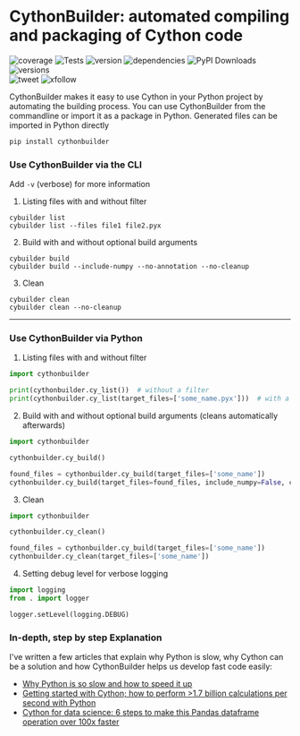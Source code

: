 # CythonBuilder: automated compiling and packaging of Cython code
![coverage](https://img.shields.io/codecov/c/github/mike-huls/cythonbuilder)
![Tests](https://github.com/mike-huls/cythonbuilder/actions/workflows/tests.yml/badge.svg)
![version](https://img.shields.io/pypi/v/cythonbuilder?color=%2334D058&label=pypi%20package)
![dependencies](https://img.shields.io/librariesio/release/pypi/cythonbuilder)
![PyPI Downloads](https://img.shields.io/pypi/dm/cythonbuilder.svg?label=PyPI%20downloads)
![versions](https://img.shields.io/pypi/pyversions/cythonbuilder.svg?color=%2334D058)
<br>
![tweet](https://img.shields.io/twitter/url?style=social&url=https%3A%2F%2Fgithub.com%2Fmike-huls%2Fcythonbuilder) ![xfollow](https://img.shields.io/twitter/follow/mike_huls?style=social) 


CythonBuilder makes it easy to use Cython in your Python project by automating the building process.
You can use CythonBuilder from the commandline or import it as a package in Python. 
Generated files can be imported in Python directly

```sh
pip install cythonbuilder
```


### Use CythonBuilder via the CLI
Add `-v` (verbose) for more information 
1. Listing files with and without filter
```commandline
cybuilder list
cybuilder list --files file1 file2.pyx
```

2. Build with and without optional build arguments 
```commandline
cybuilder build
cybuilder build --include-numpy --no-annotation --no-cleanup
```

3. Clean
```commandline
cybuilder clean 
cybuilder clean --no-cleanup
```

<hr>

### Use CythonBuilder via Python
1. Listing files with and without filter

```python
import cythonbuilder

print(cythonbuilder.cy_list())  # without a filter
print(cythonbuilder.cy_list(target_files=['some_name.pyx']))  # with a filter
```

2. Build with and without optional build arguments  (cleans automatically afterwards)

```python
import cythonbuilder

cythonbuilder.cy_build()

found_files = cythonbuilder.cy_build(target_files=['some_name'])
cythonbuilder.cy_build(target_files=found_files, include_numpy=False, create_annotations=False)
```

3. Clean

```python
import cythonbuilder

cythonbuilder.cy_clean()

found_files = cythonbuilder.cy_build(target_files=['some_name'])
cythonbuilder.cy_clean(target_files=['some_name'])
```

4. Setting debug level for verbose logging

```python
import logging
from . import logger

logger.setLevel(logging.DEBUG)
```


### In-depth, step by step Explanation
I've written a few articles that explain why Python is slow, why Cython can be a solution and how CythonBuilder helps us develop fast code easily:
- [Why Python is so slow and how to speed it up](https://mikehuls.com/why-is-python-so-slow-and-how-to-speed-it-up-6720e14a1ca260001b1c0cba)
- [Getting started with Cython; how to perform >1.7 billion calculations per second with Python](https://mikehuls.com/getting-started-with-cython-how-to-perform-1-7-billion-calculations-per-second-in-python-6720e14a1ca260001b1c0ccf)
- [Cython for data science: 6 steps to make this Pandas dataframe operation over 100x faster](https://mikehuls.com/cython-for-data-science-6-steps-to-make-this-pandas-dataframe-operation-over-100x-faster-6720e14a1ca260001b1c0d07/)
